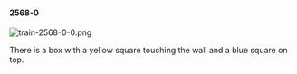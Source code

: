 #### 2568-0
![train-2568-0-0.png](https://github.com/lil-lab/nlvr/raw/master/nlvr/train/images/65/train-2568-0-0.png "train-2568-0-0.png")

There is a box with a yellow square touching the wall and a blue square on top.